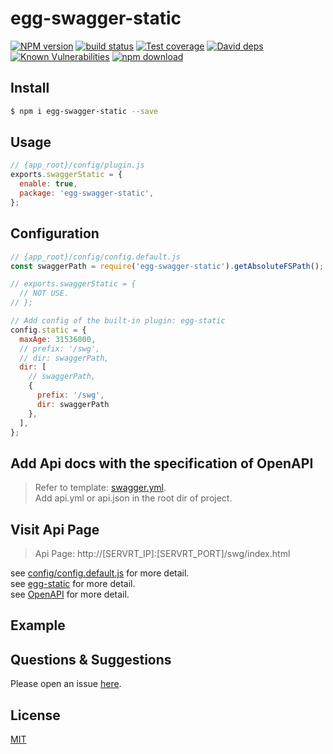 # egg-swagger-static

[![NPM version][npm-image]][npm-url]
[![build status][travis-image]][travis-url]
[![Test coverage][codecov-image]][codecov-url]
[![David deps][david-image]][david-url]
[![Known Vulnerabilities][snyk-image]][snyk-url]
[![npm download][download-image]][download-url]

[npm-image]: https://img.shields.io/npm/v/egg-swagger-static.svg?style=flat-square
[npm-url]: https://npmjs.org/package/egg-swagger-static
[travis-image]: https://img.shields.io/travis/eggjs/egg-swagger-static.svg?style=flat-square
[travis-url]: https://travis-ci.org/eggjs/egg-swagger-static
[codecov-image]: https://img.shields.io/codecov/c/github/eggjs/egg-swagger-static.svg?style=flat-square
[codecov-url]: https://codecov.io/github/eggjs/egg-swagger-static?branch=master
[david-image]: https://img.shields.io/david/eggjs/egg-swagger-static.svg?style=flat-square
[david-url]: https://david-dm.org/eggjs/egg-swagger-static
[snyk-image]: https://snyk.io/test/npm/egg-swagger-static/badge.svg?style=flat-square
[snyk-url]: https://snyk.io/test/npm/egg-swagger-static
[download-image]: https://img.shields.io/npm/dm/egg-swagger-static.svg?style=flat-square
[download-url]: https://npmjs.org/package/egg-swagger-static

<!--
Description here.
-->

## Install

```bash
$ npm i egg-swagger-static --save
```

## Usage

```js
// {app_root}/config/plugin.js
exports.swaggerStatic = {
  enable: true,
  package: 'egg-swagger-static',
};
```

## Configuration

```js
// {app_root}/config/config.default.js
const swaggerPath = require('egg-swagger-static').getAbsoluteFSPath();

// exports.swaggerStatic = {
  // NOT USE.
// };

// Add config of the built-in plugin: egg-static
config.static = {
  maxAge: 31536000,
  // prefix: '/swg',
  // dir: swaggerPath,
  dir: [
    // swaggerPath,
    {
      prefix: '/swg',
      dir: swaggerPath
    },
  ],
};
```

## Add Api docs with the specification of **OpenAPI**
> Refer to template: [swagger.yml](swagger.yml).  
  Add api.yml or api.json in the root dir of project.  

## Visit Api Page
> Api Page: http://[SERVRT_IP]:[SERVRT_PORT]/swg/index.html

see [config/config.default.js](config/config.default.js) for more detail.  
see [egg-static](https://github.com/eggjs/egg-static) for more detail.  
see [OpenAPI](https://swagger.io/docs/specification/about/) for more detail. 

## Example

<!-- example here -->

## Questions & Suggestions

Please open an issue [here](https://github.com/elixirChain/egg/issues).

## License

[MIT](LICENSE)

